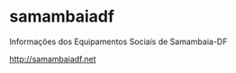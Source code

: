 samambaiadf
===========

Informações dos Equipamentos Sociais de Samambaia-DF

http://samambaiadf.net
